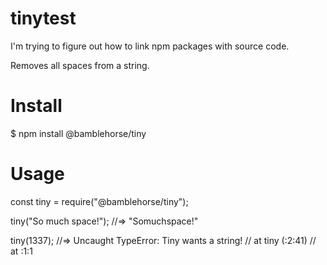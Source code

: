 # tinytest
I'm trying to figure out how to link npm packages with source code.

Removes all spaces from a string.

# Install
$ npm install @bamblehorse/tiny

# Usage

const tiny = require("@bamblehorse/tiny");

tiny("So much space!");
//=> "Somuchspace!"

tiny(1337);
//=> Uncaught TypeError: Tiny wants a string!
//    at tiny (<anonymous>:2:41)
//    at <anonymous>:1:1
  
